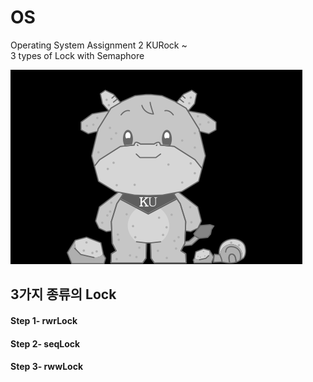 # OS
Operating System Assignment 2 KURock ~ <br/>
3 types of Lock with Semaphore

<img src = "kurock.png">

## 3가지 종류의 Lock


#### Step 1- rwrLock 
#### Step 2- seqLock 
#### Step 3- rwwLock 


